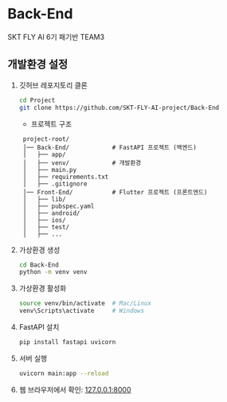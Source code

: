 # Back-End
SKT FLY AI 6기 패기반 TEAM3

## 개발환경 설정
1. 깃허브 레포지토리 클론
    
    ```bash
    cd Project
    git clone https://github.com/SKT-FLY-AI-project/Back-End
    ```
    - 프로젝트 구조
   ```
    project-root/
    │── Back-End/            # FastAPI 프로젝트 (백엔드)
    │   ├── app/
    │   ├── venv/            # 개발환경
    │   ├── main.py
    │   ├── requirements.txt
    │   ├── .gitignore
    │── Front-End/           # Flutter 프로젝트 (프론트엔드)
    │   ├── lib/
    │   ├── pubspec.yaml
    │   ├── android/
    │   ├── ios/
    │   ├── test/
    │   ├── ...
   ```
    
3. 가상환경 생성
    
    ```bash
    cd Back-End
    python -m venv venv
    ```
    
4. 가상환경 활성화
    
    ```bash
    source venv/bin/activate  # Mac/Linux
    venv\Scripts\activate     # Windows
    ```
    
5. FastAPI 설치
    
    ```bash
    pip install fastapi uvicorn
    ```
    
6. 서버 실행
    
    ```bash
    uvicorn main:app --reload
    ```
    
7. 웹 브라우저에서 확인: [127.0.0.1:8000](http://127.0.0.1:8000/)
